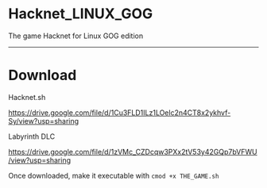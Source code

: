 # Hacknet_LINUX_GOG
The game Hacknet for Linux GOG edition

---

# Download

Hacknet.sh

https://drive.google.com/file/d/1Cu3FLD1ILz1LOelc2n4CT8x2ykhvf-Sy/view?usp=sharing

Labyrinth DLC

https://drive.google.com/file/d/1zVMc_CZDcqw3PXx2tV53y42GQp7bVFWU/view?usp=sharing

Once downloaded, make it executable with `cmod +x THE_GAME.sh`
